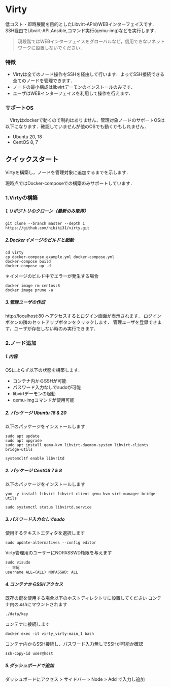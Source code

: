 # Virty

低コスト・即時展開を目的としたLibvirt-APIのWEBインターフェイスです．SSH経由でLibvirt-API,Ansible,コマンド実行(qemu-img)などを実行します．

> 現段階ではWEBインターフェイスをグローバルなど，信用できないネットワークに設置しないでください．

### 特徴

- Virtyは全てのノード操作をSSHを経由して行います．よってSSH接続できる全てのノードを管理できます．
- ノードの最小構成はlibvirtデーモンのインストールのみです．
- ユーザはWEBインターフェイスを利用して操作を行えます．

### サポートOS

　Virtyはdockerで動くので制約はありません、管理対象ノードのサポートOSは以下になります．確認していませんが他のOSでも動くかもしれません．

- Ubuntu 20, 18
- CentOS 8, 7

## クイックスタート

Virtyを構築し，ノードを管理対象に追加するまでを示します．

現時点ではDocker-composeでの構築のみサポートしています．

### 1.Virtyの構築

##### 1.リポジトリのクローン（最新のみ取得）

```
git clone --branch master --depth 1 https://github.com/hibiki31/virty.git
```

##### 2.Dockerイメージのビルドと起動

```
cd virty
cp docker-compose.example.yml docker-compose.yml
docker-compose build
docker-compose up -d
```

＊イメージのビルド中でエラーが発生する場合

```
docker image rm centos:8 
docker image prune -a
```

##### 3.管理ユーザの作成

http://localhost:80 へアクセスするとログイン画面が表示されます．
ログインボタンの隣のセットアップボタンをクリックします．
管理ユーザを登録できます，ユーザが存在しない時のみ実行できます．



### 2.ノード追加

##### 1.内容

OSによらず以下の状態を構築します．

- コンテナ内からSSHが可能
- パスワード入力なしでsudoが可能
- libvirtデーモンの起動
- qemu-imgコマンドが使用可能

##### 2. パッケージ Ubuntu 18 & 20

以下のパッケージをインストールします

```
sudo apt update
sudo apt upgrade
sudo apt install qemu-kvm libvirt-daemon-system libvirt-clients bridge-utils
```

```
systemcltf enable libvritd
```

##### 2. パッケージ CentOS 7 & 8

以下のパッケージをインストールします

```
yum -y install libvirt libvirt-client qemu-kvm virt-manager bridge-utils
```

```
sudo systemctl status libvirtd.service
```

##### 3.パスワード入力なしでsudo

使用するテキストエディタを選択します

```
sudo update-alternatives --config editor
```

Virty管理用のユーザーにNOPASSWD権限を与えます

```
sudo visudo
-- 末尾 --
username ALL=(ALL) NOPASSWD: ALL
```

##### 4.コンテナからSSHアクセス

既存の鍵を使用する場合以下のホストディレクトリに設置してください
コンテナ内の.sshにマウントされます

```
./data/key
```

コンテナに接続します

```
docker exec -it virty_virty-main_1 bash
```

コンテナ内からSSH接続し、パスワード入力無しでSSHが可能か確認

```
ssh-copy-id user@host
```

##### 5.ダッシュボードで追加

ダッシュボードにアクセス > サイドバー > Node > Add で入力し追加



